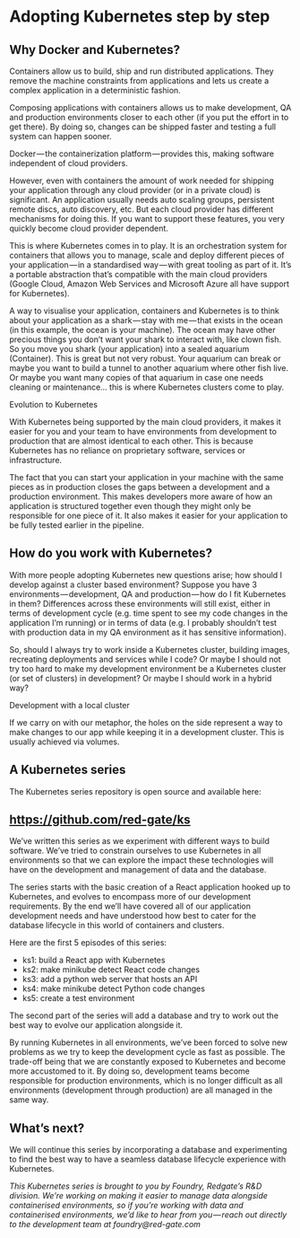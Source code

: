 Adopting Kubernetes step by step
===

## Why Docker and Kubernetes?

Containers allow us to build, ship and run distributed applications. They remove the machine constraints from applications and lets us create a complex application in a deterministic fashion.

Composing applications with containers allows us to make development, QA and production environments closer to each other (if you put the effort in to get there). By doing so, changes can be shipped faster and testing a full system can happen sooner.

Docker — the containerization platform — provides this, making software independent of cloud providers.

However, even with containers the amount of work needed for shipping your application through any cloud provider (or in a private cloud) is significant. An application usually needs auto scaling groups, persistent remote discs, auto discovery, etc. But each cloud provider has different mechanisms for doing this. If you want to support these features, you very quickly become cloud provider dependent.

This is where Kubernetes comes in to play. It is an orchestration system for containers that allows you to manage, scale and deploy different pieces of your application — in a standardised way — with great tooling as part of it. It’s a portable abstraction that’s compatible with the main cloud providers (Google Cloud, Amazon Web Services and Microsoft Azure all have support for Kubernetes).

A way to visualise your application, containers and Kubernetes is to think about your application as a shark — stay with me — that exists in the ocean (in this example, the ocean is your machine). The ocean may have other precious things you don’t want your shark to interact with, like clown fish. So you move you shark (your application) into a sealed aquarium (Container). This is great but not very robust. Your aquarium can break or maybe you want to build a tunnel to another aquarium where other fish live. Or maybe you want many copies of that aquarium in case one needs cleaning or maintenance… this is where Kubernetes clusters come to play.

Evolution to Kubernetes

With Kubernetes being supported by the main cloud providers, it makes it easier for you and your team to have environments from development to production that are almost identical to each other. This is because Kubernetes has no reliance on proprietary software, services or infrastructure.

The fact that you can start your application in your machine with the same pieces as in production closes the gaps between a development and a production environment. This makes developers more aware of how an application is structured together even though they might only be responsible for one piece of it. It also makes it easier for your application to be fully tested earlier in the pipeline.

## How do you work with Kubernetes?

With more people adopting Kubernetes new questions arise; how should I develop against a cluster based environment? Suppose you have 3 environments — development, QA and production — how do I fit Kubernetes in them? Differences across these environments will still exist, either in terms of development cycle (e.g. time spent to see my code changes in the application I’m running) or in terms of data (e.g. I probably shouldn’t test with production data in my QA environment as it has sensitive information).

So, should I always try to work inside a Kubernetes cluster, building images, recreating deployments and services while I code? Or maybe I should not try too hard to make my development environment be a Kubernetes cluster (or set of clusters) in development? Or maybe I should work in a hybrid way?

Development with a local cluster

If we carry on with our metaphor, the holes on the side represent a way to make changes to our app while keeping it in a development cluster. This is usually achieved via volumes.

## A Kubernetes series

The Kubernetes series repository is open source and available here:

## https://github.com/red-gate/ks

We’ve written this series as we experiment with different ways to build software. We’ve tried to constrain ourselves to use Kubernetes in all environments so that we can explore the impact these technologies will have on the development and management of data and the database.

The series starts with the basic creation of a React application hooked up to Kubernetes, and evolves to encompass more of our development requirements. By the end we’ll have covered all of our application development needs and have understood how best to cater for the database lifecycle in this world of containers and clusters.

Here are the first 5 episodes of this series:

* ks1: build a React app with Kubernetes
* ks2: make minikube detect React code changes
* ks3: add a python web server that hosts an API
* ks4: make minikube detect Python code changes
* ks5: create a test environment

The second part of the series will add a database and try to work out the best way to evolve our application alongside it.

By running Kubernetes in all environments, we’ve been forced to solve new problems as we try to keep the development cycle as fast as possible. The trade-off being that we are constantly exposed to Kubernetes and become more accustomed to it. By doing so, development teams become responsible for production environments, which is no longer difficult as all environments (development through production) are all managed in the same way.

## What’s next?

We will continue this series by incorporating a database and experimenting to find the best way to have a seamless database lifecycle experience with Kubernetes.

_This Kubernetes series is brought to you by Foundry, Redgate’s R&D division. We’re working on making it easier to manage data alongside containerised environments, so if you’re working with data and containerised environments, we’d like to hear from you — reach out directly to the development team at foundry@red-gate.com_
